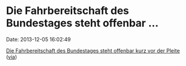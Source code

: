 Die Fahrbereitschaft des Bundestages steht offenbar \...
========================================================

Date: 2013-12-05 16:02:49

[Die Fahrbereitschaft des Bundestages steht offenbar kurz vor der
Pleite](http://www.saarbruecker-zeitung.de/;art2815,5046644)
([via](http://spiegel.de/article.do?id=937095))
